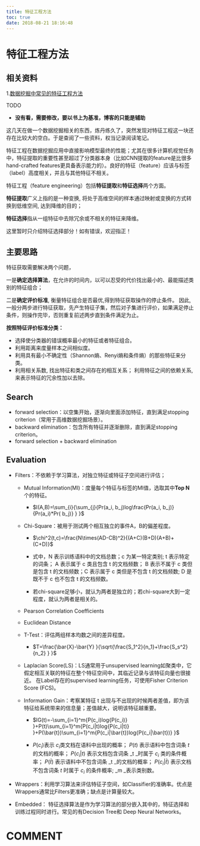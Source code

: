 ```yaml
---
title: 特征工程方法
toc: true
date: 2018-08-21 18:16:48
---
```

# 特征工程方法


## 相关资料

1.[数据挖掘中常见的特征工程方法](https://zhuanlan.zhihu.com/p/33072222)

TODO

* **没有看，需要修改，要以书上为基准，博客的只能是辅助**


这几天在做一个数据挖掘相关的东西，炼丹练久了，突然发现对特征工程这一块还存在比较大的空白。于是查阅了一些资料，权当记录阅读笔记。

特征工程在数据挖掘应用中直接影响模型最终的性能；尤其在很多计算机视觉任务中，特征提取的重要性甚至超过了分类器本身（比如CNN提取的feature是比很多hand-crafted features更具备表示能力的）。良好的特征（feature）应该与标签（label）高度相关，并且与其他特征不相关。

特征工程（feature engineering）包括**特征提取**和**特征选择**两个方面。

**特征提取**广义上指的是一种变换, 将处于高维空间的样本通过映射或变换的方式转换到低维空间, 达到降维的目的；

**特征选择**指从一组特征中去除冗余或不相关的特征来降维。

这里暂时只介绍特征选择部分！如有错误，欢迎指正！



## 主要思路


特征获取需要解决两个问题，

一是**确定选择算法**，在允许的时间内，以可以忍受的代价找出最小的、最能描述类别的特征组合；

二是**确定评价标准**, 衡量特征组合是否最优,得到特征获取操作的停止条件。 因此, 一般分两步进行特征获取，先产生特征子集，然后对子集进行评价，如果满足停止条件，则操作完毕，否则重复前述两步直到条件满足为止。

**按照特征评价标准分类：**



  * 选择使分类器的错误概率最小的特征或者特征组合。
  * 利用距离来度量样本之间相似度。
  * 利用具有最小不确定性（Shannon熵、Renyi熵和条件熵）的那些特征来分类。
  * 利用相关系数, 找出特征和类之间存在的相互关系；
利用特征之间的依赖关系, 来表示特征的冗余性加以去除。





## Search

* forward selection：以空集开始，逐渐向里面添加特征，直到满足stopping criterion（常用于高维数据挖掘场景）。
* backward elimination：包含所有特征并逐渐删除，直到满足stopping criterion。
* forward selection + backward elimination






## Evaluation


  * Filters：不依赖于学习算法，对独立特征或特征子空间进行评估；
    * Mutual Information(MI)：度量每个特征与标签的MI值，选取其中**Top N**个的特征。
      * $I(A,B)=\sum_{i}{\sum_{j}{Pr(a_i, b_j)log\frac{Pr(a_i, b_j)}{Pr(a_i)*Pr( b_j)} } }$

    * Chi-Square：被用于测试两个相互独立的事件A，B的偏差程度。
      * $\chi^2(t,c)=\frac{N\times(AD-CB)^2}{(A+C)(B+D)(A+B)+(C+D)}$

      * 式中，N 表示训练语料中的文档总数；c 为某一特定类别; t 表示特定的词条； A 表示属于 c 类且包含 t 的文档频数； B 表示不属于 c 类但是包含 t 的文档频数；C 表示属于 c 类但是不包含 t 的文档频数; D 是既不于 c 也不包含 t 的文档频数。
      * 若chi-square足够小，就认为两者是独立的；若chi-square大到一定程度，就认为两者是相关的。

    * Pearson Correlation Coefficients
    * Euclidean Distance
    * T-Test：评估两组样本均数之间的差异程度。
      * $T=\frac{\bar{X}-\bar{Y} }{\sqrt{\frac{S_1^2}{n_1}+\frac{S_s^2}{n_2} } }$

    * Laplacian Score(LS)：LS通常用于unsupervised learning如聚类中，它假定相互关联的特征在整个特征空间中，其临近记录与该特征向量也很接近。
在Label存在的supervised learning任务，可使用Fisher Criterion Score (FCS)。
    * Information Gain：考察某特征 t 出现与不出现的时候两者差值，即为该特征给系统带来的信息量；差值越大，说明该特征越重要。
      * $IG(t)=-\sum_{i=1}^m{P(c_i)log{P(c_i)} }+P(t)\sum_{i=1}^m{P(c_i|t)log{P(c_i|t)} }+P(\bar{t})\sum_{i=1}^m{P(c_i|\bar{t})log{P(c_i|\bar{t})} }$

      * $P(c_i)$表示 $c_i$类文档在语料中出现的概率； $P(t)$ 表示语料中包含词条 _t_ 的文档的概率； $P(c_i|t)$ 表示文档包含词条 _t _时属于 $c_i$ 类的条件概率； $P(\bar{t})$ 表示语料中不包含词条 _t _的文档的概率； $P(c_i|\bar{t})$ 表示文档不包含词条 _t_ 时属于 $c_i$ 的条件概率; _m _表示类别数。

  * Wrappers：利用学习算法来评估特征子空间，如Classifier的准确率。优点是Wrappers通常比Filters更准确；缺点是计算量较大。
  * Embedded： 特征选择算法是作为学习算法的部分嵌入其中的，特征选择和训练过程同时进行。常见的有Decision Tree和 Deep Neural Networks。





# COMMENT
